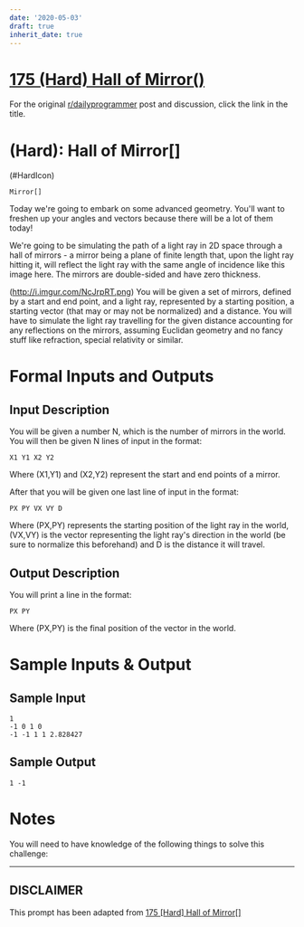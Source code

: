 ```yaml
---
date: '2020-05-03'
draft: true
inherit_date: true
---
```


# [175 (Hard) Hall of Mirror()](https://www.reddit.com/r/dailyprogrammer/comments/2dmdwo/8152014_challenge_175_hard_hall_of_mirror/)

For the original [r/dailyprogrammer](https://www.reddit.com/r/dailyprogrammer/) post and discussion, click the link in the title.

#  (Hard): Hall of Mirror[]
(#HardIcon)

```
Mirror[]
```
Today we're going to embark on some advanced geometry. You'll want to freshen up your angles and vectors because there will be a lot of them today!

We're going to be simulating the path of a light ray in 2D space through a hall of mirrors - a mirror being a plane of finite length that, upon the light ray hitting it, will reflect the light ray with the same angle of incidence like this image here. The mirrors are double-sided and have zero thickness.

(http://i.imgur.com/NcJrpRT.png)
You will be given a set of mirrors, defined by a start and end point, and a light ray, represented by a starting position, a starting vector (that may or may not be normalized) and a distance. You will have to simulate the light ray travelling for the given distance accounting for any reflections on the mirrors, assuming Euclidan geometry and no fancy stuff like refraction, special relativity or similar.

# Formal Inputs and Outputs
## Input Description
You will be given a number N, which is the number of mirrors in the world. You will then be given N lines of input in the format:


```
X1 Y1 X2 Y2
```
Where (X1,Y1) and (X2,Y2) represent the start and end points of a mirror.

After that you will be given one last line of input in the format:


```
PX PY VX VY D
```
Where (PX,PY) represents the starting position of the light ray in the world, (VX,VY) is the vector representing the light ray's direction in the world (be sure to normalize this beforehand) and D is the distance it will travel.

## Output Description
You will print a line in the format:


```
PX PY
```
Where (PX,PY) is the final position of the vector in the world.

# Sample Inputs & Output
## Sample Input

```
1
-1 0 1 0
-1 -1 1 1 2.828427
```
## Sample Output

```
1 -1
```
# Notes
You will need to have knowledge of the following things to solve this challenge:


----
## **DISCLAIMER**
This prompt has been adapted from [175 [Hard] Hall of Mirror[]](https://www.reddit.com/r/dailyprogrammer/comments/2dmdwo/8152014_challenge_175_hard_hall_of_mirror/
)

